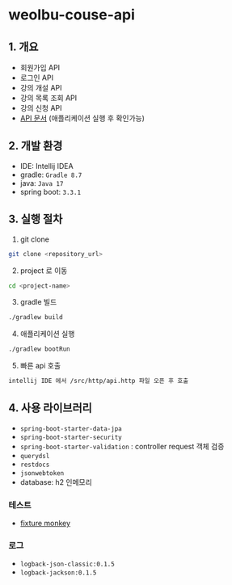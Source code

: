 # weolbu-couse-api

## 1. 개요
- 회원가입 API
- 로그인 API
- 강의 개설 API
- 강의 목록 조회 API
- 강의 신청 API
- [API 문서](localhost:8080/docs/docs.html) (애플리케이션 실행 후 확인가능)

## 2. 개발 환경
- IDE: Intellij IDEA
- gradle: `Gradle 8.7`
- java: `Java 17`
- spring boot: `3.3.1`

## 3. 실행 절차
1. git clone
```bash
git clone <repository_url>
```
2. project 로 이동
```bash 
cd <project-name>
```
3. gradle 빌드
```bash
./gradlew build
```
4. 애플리케이션 실행 
```bash
./gradlew bootRun
```
5. 빠른 api 호출
```bash
intellij IDE 에서 /src/http/api.http 파일 오픈 후 호출 
```

## 4. 사용 라이브러리
- `spring-boot-starter-data-jpa`
- `spring-boot-starter-security`
- `spring-boot-starter-validation` : controller request 객체 검증
- `querydsl`
- `restdocs`
- `jsonwebtoken`
- database: h2 인메모리
### 테스트
- [fixture monkey](https://naver.github.io/fixture-monkey/v1-0-0/)
### 로그
- `logback-json-classic:0.1.5`
- `logback-jackson:0.1.5`

